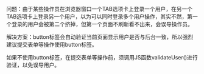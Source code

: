 问题：由于某些操作员在浏览器窗口一个TAB选项卡上登录一个用户，在另一个TAB选项卡上登录另一个用户，以为可以同时登录多个用户操作，其实不然，第一个登录的用户会被第二个挤掉，但第一个页面不刷新看不出来，会误导操作员。

解决方案：button标签会自动验证当前页面显示用户是否与后台一致，所以强烈建议提交表单等操作使用button标签。

如果不使用button标签，在提交表单等操作前，须调用JS函数validateUser\(\)进行验证，以免误导用户。

